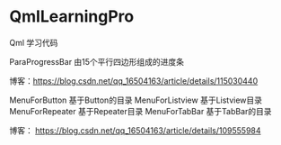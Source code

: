 # QmlLearningPro
Qml 学习代码

ParaProgressBar  由15个平行四边形组成的进度条

博客：https://blog.csdn.net/qq_16504163/article/details/115030440


MenuForButton 基于Button的目录
MenuForListview 基于Listview目录
MenuForRepeater 基于Repeater目录
MenuForTabBar 基于TabBar的目录

博客： https://blog.csdn.net/qq_16504163/article/details/109555984
